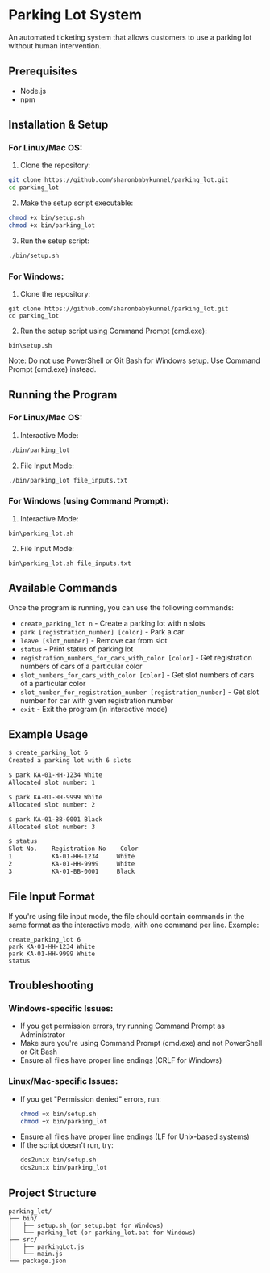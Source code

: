 # Parking Lot System

An automated ticketing system that allows customers to use a parking lot without human intervention.

## Prerequisites

- Node.js 
- npm 

## Installation & Setup

### For Linux/Mac OS:

1. Clone the repository:
```bash
git clone https://github.com/sharonbabykunnel/parking_lot.git
cd parking_lot
```

2. Make the setup script executable:
```bash
chmod +x bin/setup.sh
chmod +x bin/parking_lot
```

3. Run the setup script:
```bash
./bin/setup.sh
```

### For Windows:

1. Clone the repository:
```batch
git clone https://github.com/sharonbabykunnel/parking_lot.git
cd parking_lot
```

2. Run the setup script using Command Prompt (cmd.exe):
```batch
bin\setup.sh
```

Note: Do not use PowerShell or Git Bash for Windows setup. Use Command Prompt (cmd.exe) instead.

## Running the Program

### For Linux/Mac OS:

1. Interactive Mode:
```bash
./bin/parking_lot
```

2. File Input Mode:
```bash
./bin/parking_lot file_inputs.txt
```

### For Windows (using Command Prompt):

1. Interactive Mode:
```batch
bin\parking_lot.sh
```

2. File Input Mode:
```batch
bin\parking_lot.sh file_inputs.txt
```

## Available Commands

Once the program is running, you can use the following commands:

- `create_parking_lot n` - Create a parking lot with n slots
- `park [registration_number] [color]` - Park a car
- `leave [slot_number]` - Remove car from slot
- `status` - Print status of parking lot
- `registration_numbers_for_cars_with_color [color]` - Get registration numbers of cars of a particular color
- `slot_numbers_for_cars_with_color [color]` - Get slot numbers of cars of a particular color
- `slot_number_for_registration_number [registration_number]` - Get slot number for car with given registration number
- `exit` - Exit the program (in interactive mode)

## Example Usage

```bash
$ create_parking_lot 6
Created a parking lot with 6 slots

$ park KA-01-HH-1234 White
Allocated slot number: 1

$ park KA-01-HH-9999 White
Allocated slot number: 2

$ park KA-01-BB-0001 Black
Allocated slot number: 3

$ status
Slot No.    Registration No    Color
1           KA-01-HH-1234     White
2           KA-01-HH-9999     White
3           KA-01-BB-0001     Black
```

## File Input Format

If you're using file input mode, the file should contain commands in the same format as the interactive mode, with one command per line. Example:

```
create_parking_lot 6
park KA-01-HH-1234 White
park KA-01-HH-9999 White
status
```

## Troubleshooting

### Windows-specific Issues:
- If you get permission errors, try running Command Prompt as Administrator
- Make sure you're using Command Prompt (cmd.exe) and not PowerShell or Git Bash
- Ensure all files have proper line endings (CRLF for Windows)

### Linux/Mac-specific Issues:
- If you get "Permission denied" errors, run:
  ```bash
  chmod +x bin/setup.sh
  chmod +x bin/parking_lot
  ```
- Ensure all files have proper line endings (LF for Unix-based systems)
- If the script doesn't run, try:
  ```bash
  dos2unix bin/setup.sh
  dos2unix bin/parking_lot
  ```

## Project Structure
```
parking_lot/
├── bin/
│   ├── setup.sh (or setup.bat for Windows)
│   └── parking_lot (or parking_lot.bat for Windows)
├── src/
│   ├── parkingLot.js
│   └── main.js
└── package.json
```